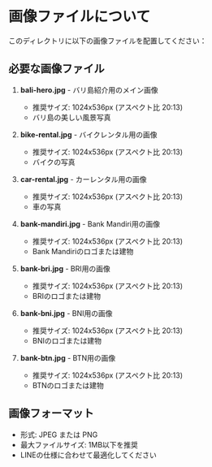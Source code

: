# 画像ファイルについて

このディレクトリに以下の画像ファイルを配置してください：

## 必要な画像ファイル

1. **bali-hero.jpg** - バリ島紹介用のメイン画像
   - 推奨サイズ: 1024x536px (アスペクト比 20:13)
   - バリ島の美しい風景写真

2. **bike-rental.jpg** - バイクレンタル用の画像
   - 推奨サイズ: 1024x536px (アスペクト比 20:13)
   - バイクの写真

3. **car-rental.jpg** - カーレンタル用の画像
   - 推奨サイズ: 1024x536px (アスペクト比 20:13)
   - 車の写真

4. **bank-mandiri.jpg** - Bank Mandiri用の画像
   - 推奨サイズ: 1024x536px (アスペクト比 20:13)
   - Bank Mandiriのロゴまたは建物

5. **bank-bri.jpg** - BRI用の画像
   - 推奨サイズ: 1024x536px (アスペクト比 20:13)
   - BRIのロゴまたは建物

6. **bank-bni.jpg** - BNI用の画像
   - 推奨サイズ: 1024x536px (アスペクト比 20:13)
   - BNIのロゴまたは建物

7. **bank-btn.jpg** - BTN用の画像
   - 推奨サイズ: 1024x536px (アスペクト比 20:13)
   - BTNのロゴまたは建物

## 画像フォーマット
- 形式: JPEG または PNG
- 最大ファイルサイズ: 1MB以下を推奨
- LINEの仕様に合わせて最適化してください